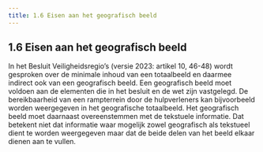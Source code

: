 ```yaml
---
title: 1.6 Eisen aan het geografisch beeld
---
```


## 1.6 Eisen aan het geografisch beeld

In het Besluit Veiligheidsregio’s (versie 2023: artikel 10, 46-48) wordt gesproken over de minimale inhoud van een totaalbeeld en daarmee indirect ook van een geografisch beeld. Een
geografisch beeld moet voldoen aan de elementen die in het besluit en de wet zijn vastgelegd. De bereikbaarheid van een rampterrein door de hulpverleners kan bijvoorbeeld
worden weergegeven in het geografische totaalbeeld. Het geografisch beeld moet daarnaast
overeenstemmen met de tekstuele informatie. Dat betekent niet dat informatie waar mogelijk
zowel geografisch als tekstueel dient te worden weergegeven maar dat de beide delen van
het beeld elkaar dienen aan te vullen.
